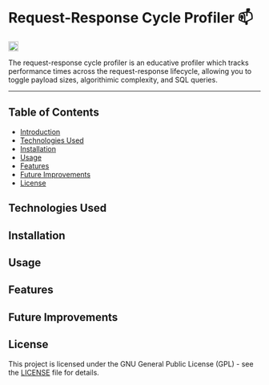# Request-Response Cycle Profiler 📫
<a href='http://www.recurse.com' title='Made with love at the Recurse Center'><img src='https://cloud.githubusercontent.com/assets/2883345/11325206/336ea5f4-9150-11e5-9e90-d86ad31993d8.png' height='20px'/></a>

The request-response cycle profiler is an educative profiler which tracks performance times across the request-response lifecycle, allowing you to toggle payload sizes, algorithimic complexity, and SQL queries. 

<hr>

## Table of Contents
- [Introduction](#request-response-cycle-profiler-)
- [Technologies Used](#technologies-used)
- [Installation](#installation)
- [Usage](#usage)
- [Features](#features)
- [Future Improvements](#features)
- [License](#license)

## Technologies Used

## Installation

## Usage

## Features

## Future Improvements

## License
This project is licensed under the GNU General Public License (GPL) - see the [LICENSE](./LICENSE) file for details.
